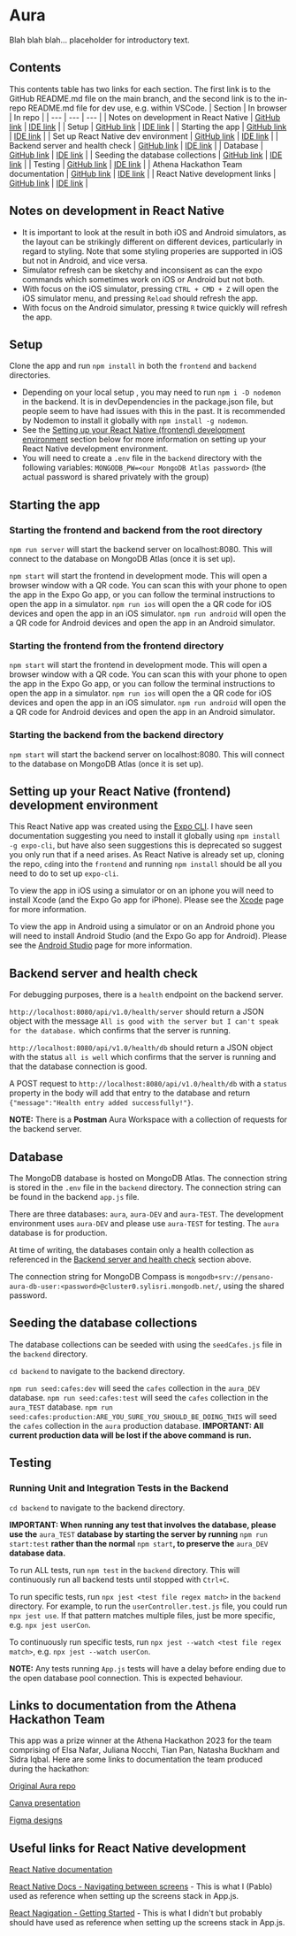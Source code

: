 # Aura

Blah blah blah... placeholder for introductory text.

## Contents

This contents table has two links for each section. The first link is to the GitHub README.md file on the main branch, and the second link is to the in-repo README.md file for dev use, e.g. within VSCode.
| Section | In browser | In repo |
| --- | --- | --- |
| Notes on development in React Native | [GitHub link](https://github.com/Pensano-dev/aura-mobile-app/blob/main/README.md#notes-on-development-in-react-native) | [IDE link](#notes-on-development-in-react-native) |
| Setup | [GitHub link](https://github.com/Pensano-dev/aura-mobile-app/blob/main/README.md#setup) | [IDE link](#setup) |
| Starting the app | [GitHub link](https://github.com/Pensano-dev/aura-mobile-app/blob/main/README.md#starting-the-app) | [IDE link](#starting-the-app) |
| Set up React Native dev environment | [GitHub link](https://github.com/Pensano-dev/aura-mobile-app/blob/main/README.md#setting-up-your-react-native-frontend-development-environment) | [IDE link](#setting-up-your-react-native-frontend-development-environment) |
| Backend server and health check | [GitHub link](https://github.com/Pensano-dev/aura-mobile-app/blob/main/README.md#backend-server-and-health-check) | [IDE link](#backend-server-and-health-check) |
| Database | [GitHub link](https://github.com/Pensano-dev/aura-mobile-app/blob/main/README.md#database) | [IDE link](#database) |
| Seeding the database collections | [GitHub link](https://github.com/Pensano-dev/aura-mobile-app/blob/main/README.md#seeding-the-database-collections) | [IDE link](#seeding-the-database-collections) |
| Testing | [GitHub link](https://github.com/Pensano-dev/aura-mobile-app/blob/main/README.md#testing) | [IDE link](#testing) |
| Athena Hackathon Team documentation | [GitHub link](https://github.com/Pensano-dev/aura-mobile-app/blob/main/README.md#links-to-documentation-from-the-athena-hackathon-team) | [IDE link](#links-to-documentation-from-the-athena-hackathon-team) |
| React Native development links | [GitHub link](https://github.com/Pensano-dev/aura-mobile-app/blob/main/README.md#Useful-links-for-react-native-development) | [IDE link](#useful-links-for-react-native-development) |



## Notes on development in React Native

* It is important to look at the result in both iOS and Android simulators, as the layout can be strikingly different on different devices, particularly in regard to styling. Note that some styling properies are supported in iOS but not in Android, and vice versa.
* Simulator refresh can be sketchy and inconsisent as can the expo commands which sometimes work on iOS or Android but not both.
* With focus on the iOS simulator, pressing `CTRL + CMD + Z` will open the iOS simulator menu, and pressing `Reload` should refresh the app. 
* With focus on the Android simulator, pressing `R` twice quickly will refresh the app.

## Setup

Clone the app and run `npm install` in both the `frontend` and `backend` directories. 
* Depending on your local setup , you may need to run `npm i -D nodemon` in the backend. It is in devDependencies in the package.json file, but people seem to have had issues with this in the past. It is recommended by Nodemon to install it globally with `npm install -g nodemon`.
* See the [Setting up your React Native (frontend) development environment](#setting-up-your-react-native-frontend-development-environment) section below for more information on setting up your React Native development environment.
* You will need to create a `.env` file in the `backend` directory with the following variables:
  `MONGODB_PW=<our MongoDB Atlas password>` (the actual password is shared privately with the group)

## Starting the app

### Starting the frontend and backend from the root directory

`npm run server` will start the backend server on localhost:8080. This will connect to the database on MongoDB Atlas (once it is set up).

`npm start` will start the frontend in development mode. This will open a browser window with a QR code. You can scan this with your phone to open the app in the Expo Go app, or you can follow the terminal instructions to open the app in a simulator.
`npm run ios` will open the a QR code for iOS devices and open the app in an iOS simulator.
`npm run android` will open the a QR code for Android devices and open the app in an Android simulator.

### Starting the frontend from the frontend directory

`npm start` will start the frontend in development mode. This will open a browser window with a QR code. You can scan this with your phone to open the app in the Expo Go app, or you can follow the terminal instructions to open the app in a simulator.
`npm run ios` will open the a QR code for iOS devices and open the app in an iOS simulator.
`npm run android` will open the a QR code for Android devices and open the app in an Android simulator.

### Starting the backend from the backend directory

`npm start` will start the backend server on localhost:8080. This will connect to the database on MongoDB Atlas (once it is set up).

## Setting up your React Native (frontend) development environment

This React Native app was created using the [Expo CLI](https://reactnative.dev/docs/environment-setup). I have seen documentation suggesting you need to install it globally using `npm install -g expo-cli`, but have also seen suggestions this is deprecated so suggest you only run that if a need arises. As React Native is already set up, cloning the repo, `cd`ing into the `frontend` and running `npm install` should be all you need to do to set up `expo-cli`.

To view the app in iOS using a simulator or on an iphone you will need to install Xcode (and the Expo Go app for iPhone). Please see the [Xcode](https://github.com/Pensano-dev/aura-mobile-app/blob/main/project%20documentation/xcode.md) page for more information.

To view the app in Android using a simulator or on an Android phone you will need to install Android Studio (and the Expo Go app for Android). Please see the [Android Studio](https://github.com/Pensano-dev/aura-mobile-app/blob/main/project%20documentation/android_studio.md) page for more information.

## Backend server and health check

For debugging purposes, there is a `health` endpoint on the backend server.

`http://localhost:8080/api/v1.0/health/server` should return a JSON object with the message `All is good with the server but I can't speak for the database.` which confirms that the server is running.

`http://localhost:8080/api/v1.0/health/db` should return a JSON object with the status `all is well` which confirms that the server is running and that the database connection is good.

A POST request to `http://localhost:8080/api/v1.0/health/db` with a `status` property in the body will add that entry to the database and return `{"message":"Health entry added successfully!"}`.

**NOTE:** There is a **Postman** Aura Workspace with a collection of requests for the backend server. 

## Database

The MongoDB database is hosted on MongoDB Atlas. The connection string is stored in the `.env` file in the `backend` directory. The connection string can be found in the backend `app.js` file.

There are three databases: `aura`, `aura-DEV` and `aura-TEST`. The development environment uses `aura-DEV` and please use `aura-TEST` for testing. The `aura` database is for production.

At time of writing, the databases contain only a health collection as referenced in the [Backend server and health check](#backend-server-and-health-check) section above.

The connection string for MongoDB Compass is `mongodb+srv://pensano-aura-db-user:<password>@cluster0.sylisri.mongodb.net/`, using the shared password.

## Seeding the database collections

The database collections can be seeded with using the `seedCafes.js` file in the `backend` directory.

`cd backend` to navigate to the backend directory.

`npm run seed:cafes:dev` will seed the `cafes` collection in the `aura_DEV` database.
`npm run seed:cafes:test` will seed the `cafes` collection in the `aura_TEST` database.
`npm run seed:cafes:production:ARE_YOU_SURE_YOU_SHOULD_BE_DOING_THIS` will seed the `cafes` collection in the `aura` production database.
**IMPORTANT: All current production data will be lost if the above command is run.**

## Testing

### Running Unit and Integration Tests in the Backend

`cd backend` to navigate to the backend directory.

**IMPORTANT: When running any test that involves the database, please use the** `aura_TEST` **database by starting the server by running** `npm run start:test` **rather than the normal** `npm start`**, to preserve the** `aura_DEV` **database data.**

To run ALL tests, run `npm test` in the `backend` directory. This will continuously run all backend tests until stopped with `Ctrl+C`.

To run specific tests, run `npx jest <test file regex match>` in the `backend` directory. For example, to run the `userController.test.js` file, you could run `npx jest use`. If that pattern matches multiple files, just be more specific, e.g. `npx jest userCon`.

To continuously run specific tests, run `npx jest --watch <test file regex match>`, e.g. `npx jest --watch userCon`.

**NOTE:** Any tests running `App.js` tests will have a delay before ending due to the open database pool connection. This is expected behaviour.

## Links to documentation from the Athena Hackathon Team
This app was a prize winner at the Athena Hackathon 2023 for the team comprising of Elsa Nafar, Juliana Nocchi, Tian Pan, Natasha Buckham and Sidra Iqbal. Here are some links to documentation the team produced during the hackathon:

[Original Aura repo](https://github.com/natashabuckham/athena-hackathon-2023-aura-app)

[Canva presentation](https://www.canva.com/design/DAFnaNSUH6c/3HwneJ2_axm4dUbXObnFIQ/view?utm_content=DAFnaNSUH6c&utm_campaign=designshare&utm_medium=link&utm_source=publishsharelink#1)

[Figma designs](https://www.figma.com/file/YgPoK1QzFK9QRcrTwP2g2u/ambiance-t?type=design&node-id=0-1&mode=design&t=szCVSY9dUuXVDvqJ-0)

## Useful links for React Native development

[React Native documentation](https://reactnative.dev/docs/getting-started)

[React Native Docs - Navigating between screens](https://reactnative.dev/docs/navigation) - This is what I (Pablo) used as reference when setting up the screens stack in App.js.

[React Nagigation - Getting Started](https://reactnavigation.org/docs/getting-started/) - This is what I didn't but probably should have used as reference when setting up the screens stack in App.js.
